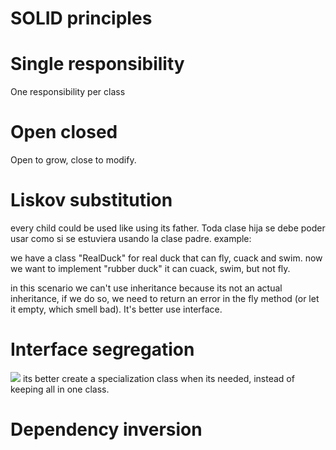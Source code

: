 # SOLID principles

# Single responsibility
One responsibility per class

# Open closed
Open to grow, close to modify.

# Liskov substitution
every child could be used like using its father.
Toda clase hija se debe poder usar como si se estuviera usando la clase padre.
example: 

we have a class "RealDuck" for real duck that can fly, cuack and swim. now we want to implement "rubber duck" it can cuack, swim, but not fly.

in this scenario we can't use inheritance because its not an actual inheritance, if we do so, we need to return an error in the fly method (or let it empty, which smell bad). It's better use interface.
# Interface segregation

![](https://i.postimg.cc/655Nfc3Q/Screenshot-from-2022-06-13-18-59-50.png)
its better create a specialization class when its needed, instead of keeping all in one class.

# Dependency inversion